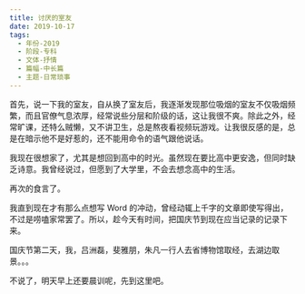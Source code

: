 ```yaml
---
title: 讨厌的室友
date: 2019-10-17
tags:
  - 年份-2019
  - 阶段-专科
  - 文体-抒情
  - 篇幅-中长篇
  - 主题-日常琐事
---
```


首先，说一下我的室友，自从换了室友后，我逐渐发现那位吸烟的室友不仅吸烟频繁，而且官僚气息浓厚，经常说些分层和阶级的话，这让我很不爽。除此之外，经常旷课，还特么贼懒，又不讲卫生，总是熬夜看视频玩游戏。让我很反感的是，总是在暗示他不是好惹的，还不能用命令的语气跟他说话。

我现在很想家了，尤其是想回到高中的时光。虽然现在要比高中更安逸，但同时缺乏诗意。我曾经说过，但愿到了大学里，不会去想念高中的生活。

再次的食言了。

我直到现在才有那么点想写 Word 的冲动，曾经动辄上千字的文章即使写得出，不过是唠嗑家常罢了。所以，趁今天有时间，把国庆节到现在应当记录的记录下来。

国庆节第二天，我，吕洲磊，斐雅朋，朱凡一行人去省博物馆取经，去湖边取景。。。

不说了，明天早上还要晨训呢，先到这里吧。
